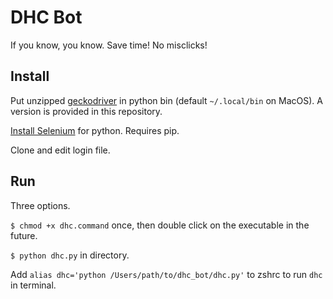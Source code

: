 # DHC Bot
If you know, you know. Save time! No misclicks!

## Install

Put unzipped [geckodriver](https://github.com/mozilla/geckodriver) in python bin (default `~/.local/bin` on MacOS). A version is provided in this repository.

[Install Selenium](https://selenium-python.readthedocs.io/installation.html) for python. Requires pip.

Clone and edit login file.

## Run

Three options.

`$ chmod +x dhc.command` once, then double click on the executable in the future.

`$ python dhc.py` in directory.

Add `alias dhc='python /Users/path/to/dhc_bot/dhc.py'` to zshrc to run `dhc` in terminal.

